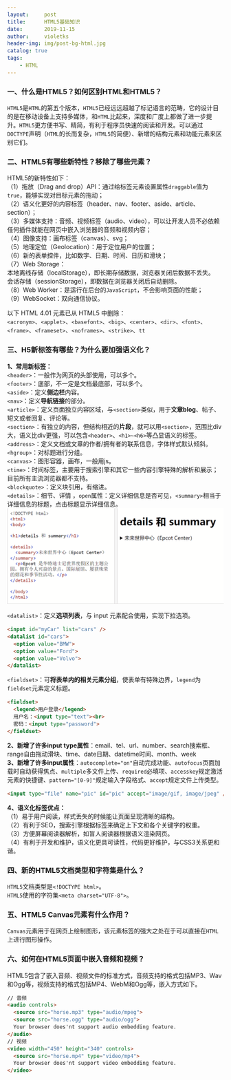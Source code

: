 ```yaml
---
layout:     post
title:      HTML5基础知识
date:       2019-11-15
author:     violetks
header-img: img/post-bg-html.jpg
catalog: true
tags:
    - HTML
---
```


### 一、什么是HTML5？如何区别HTML和HTML5？
`HTML5`是`HTML`的第五个版本，`HTML5`已经远远超越了标记语言的范畴，它的设计目的是在移动设备上支持多媒体，和`HTML`比起来，深度和广度上都做了进一步提升。`HTML5`更方便书写、精简，有利于程序员快速的阅读和开发。可以通过`DOCTYPE`声明（`HTML`的长而复杂，`HTML5`的简便）、新增的结构元素和功能元素来区别它们。

### 二、HTML5有哪些新特性？移除了哪些元素？
HTML5的新特性如下：<br>
（1）拖放（Drag and drop）API：通过给标签元素设置属性`draggable`值为`true`，能够实现对目标元素的拖动；<br>
（2）语义化更好的内容标签（header、nav、footer、aside、article、section）；<br>
（3）多媒体支持：音频、视频标签（audio、video），可以让开发人员不必依赖任何插件就能在网页中嵌入浏览器的音频和视频内容；<br>
（4）图像支持：画布标签（canvas）、svg；<br>
（5）地理定位（Geolocation）：用于定位用户的位置；<br>
（6）新的表单控件，比如数字、日期、时间、日历和滑块；<br>
（7）Web Storage：<br>
本地离线存储（localStorage），即长期存储数据，浏览器关闭后数据不丢失。<br>
会话存储（sessionStorage），即数据在浏览器关闭后自动删除。<br>
（8）Web Worker：是运行在后台的`JavaScript`，不会影响页面的性能；<br>
（9）WebSocket：双向通信协议。<br>

以下 HTML 4.01 元素已从 HTML5 中删除：<br>
`<acronym>`、`<applet>`、`<basefont>`、`<big>`、`<center>`、`<dir>`、`<font>`、`<frame>`、`<frameset>`、`<noframes>`、`<strike>`、`tt`

### 三、H5新标签有哪些？为什么要加强语义化？
**1、常用新标签：**<br>
`<header>`：一般作为网页的头部使用，可以多个。<br>
`<footer>`：底部，不一定是文档最底部，可以多个。<br>
`<aside>`：定义**侧边栏**内容。<br>
`<nav>`：定义**导航链接**的部分。<br>
`<article>`：定义页面独立内容区域，与`<section>`类似，用于**文章blog**、帖子、短文或者回复、评论等。<br>
`<section>`：有独立的内容，但结构相近的**片段**，就可以用`<section>`，范围比div大，语义比div更强，可以包含`<header>`、`<h1>~<h6>`等凸显语义的标签。<br>
`<address>`：定义文档或文章的作者/拥有者的联系信息，字体样式默认倾斜。<br>
`<hgroup>`：对标题进行分组。<br>
`<canvas>`：图形容器，画布，一般用js。<br>
`<time>`：时间标签，主要用于搜索引擎和其它一些内容引擎特殊的解析和展示；目前所有主流浏览器都不支持。<br>
`<blockquote>`：定义块引用，有缩进。<br>
`<details>`：细节、详情 ，`open`属性：定义详细信息是否可见，`<summary>`相当于详细信息的标题，点击标题显示详细信息。<br>
![details.gif](/instructPic/details.gif)

`<datalist>`：定义**选项列表**，与 input 元素配合使用，实现下拉选项。<br>
```html
<input id="myCar" list="cars" />
<datalist id="cars">
  <option value="BMW">
  <option value="Ford">
  <option value="Volvo">
</datalist>
```
`<fieldset>`：可**将表单内的相关元素分组**，使表单有特殊边界，`legend`为`fieldset`元素定义标题。<br>
```html
<fieldset>
  <legend>用户登录</legend>
  用户名：<input type="text"><br>
  密码：<input type="password">
</fieldset>
```

**2、新增了许多input type属性**：email、tel、url、number、search搜索框、range自由拖动滑块、time、date日期、datetime时间、month、week<br>
**3、新增了许多input属性**：`autocomplete="on"`自动完成功能、`autofocus`页面加载时自动获得焦点、`multiple`多文件上传、`required`必填项、`accesskey`规定激活元素的快捷键、`pattern="[0-9]"`规定输入字段格式、`accept`规定文件上传类型。<br>
```html
<input type="file" name="pic" id="pic" accept="image/gif, image/jpeg" />
```

**4、语义化标签优点：**<br>
（1）易于用户阅读，样式丢失的时候能让页面呈现清晰的结构。<br>
（2）有利于SEO，搜索引擎根据标签来确定上下文和各个关键字的权重。<br>
（3）方便屏幕阅读器解析，如盲人阅读器根据语义渲染网页。<br>
（4）有利于开发和维护，语义化更具可读性，代码更好维护，与CSS3关系更和谐。<br>

### 四、新的HTML5文档类型和字符集是什么？
`HTML5`文档类型是`<!DOCTYPE html>`。<br>
`HTML5`使用的字符集`<meta charset="UTF-8">`。

### 五、HTML5 Canvas元素有什么作用？
`Canvas`元素用于在网页上绘制图形，该元素标签的强大之处在于可以直接在`HTML`上进行图形操作。<br>

### 六、如何在HTML5页面中嵌入音频和视频？
HTML5包含了嵌入音频、视频文件的标准方式，音频支持的格式包括MP3、Wav和Ogg等，视频支持的格式包括MP4、WebM和Ogg等，嵌入方式如下。

```html
// 音频
<audio controls>
  <source src="horse.mp3" type="audio/mpeg">
  <source src="horse.ogg" type="audio/ogg">
  Your browser does'nt support audio embedding feature.
</audio>
// 视频
<video width="450" height="340" controls>
  <source src="horse.mp4" type="video/mp4">
  Your browser does'nt support video embedding feature.
</video>
```
